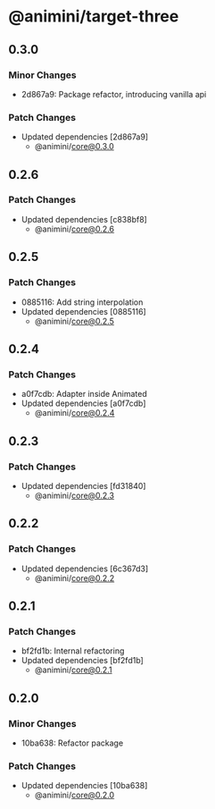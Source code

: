 # @animini/target-three

## 0.3.0

### Minor Changes

- 2d867a9: Package refactor, introducing vanilla api

### Patch Changes

- Updated dependencies [2d867a9]
  - @animini/core@0.3.0

## 0.2.6

### Patch Changes

- Updated dependencies [c838bf8]
  - @animini/core@0.2.6

## 0.2.5

### Patch Changes

- 0885116: Add string interpolation
- Updated dependencies [0885116]
  - @animini/core@0.2.5

## 0.2.4

### Patch Changes

- a0f7cdb: Adapter inside Animated
- Updated dependencies [a0f7cdb]
  - @animini/core@0.2.4

## 0.2.3

### Patch Changes

- Updated dependencies [fd31840]
  - @animini/core@0.2.3

## 0.2.2

### Patch Changes

- Updated dependencies [6c367d3]
  - @animini/core@0.2.2

## 0.2.1

### Patch Changes

- bf2fd1b: Internal refactoring
- Updated dependencies [bf2fd1b]
  - @animini/core@0.2.1

## 0.2.0

### Minor Changes

- 10ba638: Refactor package

### Patch Changes

- Updated dependencies [10ba638]
  - @animini/core@0.2.0
